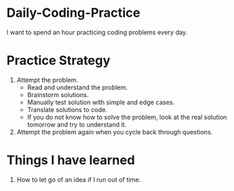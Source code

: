 # Daily-Coding-Practice
I want to spend an hour practicing coding problems every day.

# Practice Strategy

1. Attempt the problem.
    - Read and understand the problem.
    - Brainstorm solutions.
    - Manually test solution with simple and edge cases.
    - Translate solutions to code.
    - If you do not know how to solve the problem, look at the real solution tomorrow and try to understand it.
2. Attempt the problem again when you cycle back through questions.

# Things I have learned

1. How to let go of an idea if I run out of time.
